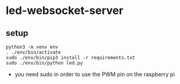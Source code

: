 #  led-websocket-server

## setup
```
python3 -m venv env
. ./env/bin/activate
sudo ./env/bin/pip3 install -r requirements.txt
sudo ./env/bin/python led.py
```
* you need sudo in order to use the PWM pin on the raspberry pi